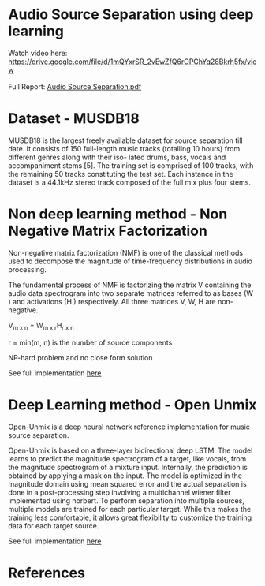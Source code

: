 # Audio Source Separation using deep learning

Watch video here: https://drive.google.com/file/d/1mQYxrSR_2vEwZfQ6rOPChYq28Bkrh5fx/view \
\
Full Report: [Audio Source Separation.pdf](https://github.com/LaughBuddha/Audio-Source-Separation/blob/master/Audio%20Source%20Separation.pdf)

# Dataset - MUSDB18

MUSDB18 is the largest freely available dataset for source separation till date. It consists of 150 full-length music tracks (totalling 10 hours) from different genres along with their iso- lated drums, bass, vocals and accompaniment stems [5]. The training set is comprised of 100 tracks, with the remaining 50 tracks constituting the test set. Each instance in the dataset is a 44.1kHz stereo track composed of the full mix plus four stems.

# Non deep learning method - Non Negative Matrix Factorization
Non-negative matrix factorization (NMF) is one of the classical methods used to decompose the magnitude of time-frequency distributions in audio processing. 

The fundamental process of NMF is factorizing the matrix V containing the audio data spectrogram into two separate matrices referred to as bases (W ) and activations (H ) respectively. All three matrices V, W, H are non-negative.

V<sub>m x n</sub> = W<sub>m x r</sub>H<sub>r x n</sub>

r = min(m, n) is the number of source components

NP-hard problem and no close form solution

See full implementation [here](https://github.com/LaughBuddha/Audio-Source-Separation/blob/master/NMF_implementation.ipynb)

# Deep Learning method - Open Unmix

Open-Unmix is a deep neural network reference implementation for music source separation.

Open-Unmix is based on a three-layer bidirectional deep LSTM. The model learns to predict the magnitude spectrogram of a target, like vocals, from the magnitude spectrogram of a mixture input. Internally, the prediction is obtained by applying a mask on the input. The model is optimized in the magnitude domain using mean squared error and the actual separation is done in a post-processing step involving a multichannel wiener filter implemented using norbert. To perform separation into multiple sources, multiple models are trained for each particular target. While this makes the training less comfortable, it allows great flexibility to customize the training data for each target source.

See full implementation [here](https://github.com/LaughBuddha/Audio-Source-Separation/blob/master/Open_Unmix_Implementation.ipynb)

# References

